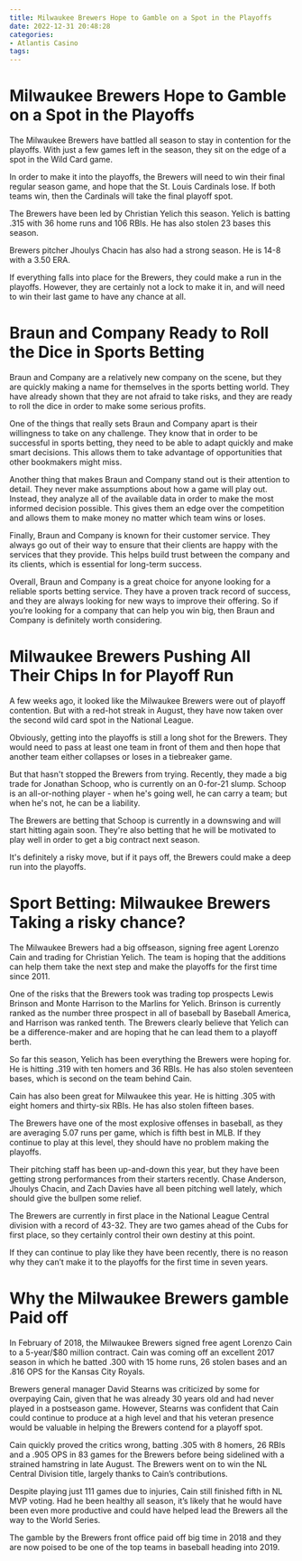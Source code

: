 ```yaml
---
title: Milwaukee Brewers Hope to Gamble on a Spot in the Playoffs
date: 2022-12-31 20:48:28
categories:
- Atlantis Casino
tags:
---
```



#  Milwaukee Brewers Hope to Gamble on a Spot in the Playoffs

The Milwaukee Brewers have battled all season to stay in contention for the playoffs. With just a few games left in the season, they sit on the edge of a spot in the Wild Card game.

In order to make it into the playoffs, the Brewers will need to win their final regular season game, and hope that the St. Louis Cardinals lose. If both teams win, then the Cardinals will take the final playoff spot.

The Brewers have been led by Christian Yelich this season. Yelich is batting .315 with 36 home runs and 106 RBIs. He has also stolen 23 bases this season.

Brewers pitcher Jhoulys Chacin has also had a strong season. He is 14-8 with a 3.50 ERA.

If everything falls into place for the Brewers, they could make a run in the playoffs. However, they are certainly not a lock to make it in, and will need to win their last game to have any chance at all.

#  Braun and Company Ready to Roll the Dice in Sports Betting

Braun and Company are a relatively new company on the scene, but they are quickly making a name for themselves in the sports betting world. They have already shown that they are not afraid to take risks, and they are ready to roll the dice in order to make some serious profits.

One of the things that really sets Braun and Company apart is their willingness to take on any challenge. They know that in order to be successful in sports betting, they need to be able to adapt quickly and make smart decisions. This allows them to take advantage of opportunities that other bookmakers might miss.

Another thing that makes Braun and Company stand out is their attention to detail. They never make assumptions about how a game will play out. Instead, they analyze all of the available data in order to make the most informed decision possible. This gives them an edge over the competition and allows them to make money no matter which team wins or loses.

Finally, Braun and Company is known for their customer service. They always go out of their way to ensure that their clients are happy with the services that they provide. This helps build trust between the company and its clients, which is essential for long-term success.

Overall, Braun and Company is a great choice for anyone looking for a reliable sports betting service. They have a proven track record of success, and they are always looking for new ways to improve their offering. So if you’re looking for a company that can help you win big, then Braun and Company is definitely worth considering.

#  Milwaukee Brewers Pushing All Their Chips In for Playoff Run 

A few weeks ago, it looked like the Milwaukee Brewers were out of playoff contention. But with a red-hot streak in August, they have now taken over the second wild card spot in the National League.

Obviously, getting into the playoffs is still a long shot for the Brewers. They would need to pass at least one team in front of them and then hope that another team either collapses or loses in a tiebreaker game.

But that hasn't stopped the Brewers from trying. Recently, they made a big trade for Jonathan Schoop, who is currently on an 0-for-21 slump. Schoop is an all-or-nothing player - when he's going well, he can carry a team; but when he's not, he can be a liability.

The Brewers are betting that Schoop is currently in a downswing and will start hitting again soon. They're also betting that he will be motivated to play well in order to get a big contract next season.

It's definitely a risky move, but if it pays off, the Brewers could make a deep run into the playoffs.

#  Sport Betting: Milwaukee Brewers Taking a risky chance?

The Milwaukee Brewers had a big offseason, signing free agent Lorenzo Cain and trading for Christian Yelich. The team is hoping that the additions can help them take the next step and make the playoffs for the first time since 2011.

One of the risks that the Brewers took was trading top prospects Lewis Brinson and Monte Harrison to the Marlins for Yelich. Brinson is currently ranked as the number three prospect in all of baseball by Baseball America, and Harrison was ranked tenth. The Brewers clearly believe that Yelich can be a difference-maker and are hoping that he can lead them to a playoff berth.

So far this season, Yelich has been everything the Brewers were hoping for. He is hitting .319 with ten homers and 36 RBIs. He has also stolen seventeen bases, which is second on the team behind Cain.

Cain has also been great for Milwaukee this year. He is hitting .305 with eight homers and thirty-six RBIs. He has also stolen fifteen bases.

The Brewers have one of the most explosive offenses in baseball, as they are averaging 5.07 runs per game, which is fifth best in MLB. If they continue to play at this level, they should have no problem making the playoffs.

Their pitching staff has been up-and-down this year, but they have been getting strong performances from their starters recently. Chase Anderson, Jhoulys Chacin, and Zach Davies have all been pitching well lately, which should give the bullpen some relief.

The Brewers are currently in first place in the National League Central division with a record of 43-32. They are two games ahead of the Cubs for first place, so they certainly control their own destiny at this point.

If they can continue to play like they have been recently, there is no reason why they can’t make it to the playoffs for the first time in seven years.

#  Why the Milwaukee Brewers gamble Paid off

In February of 2018, the Milwaukee Brewers signed free agent Lorenzo Cain to a 5-year/$80 million contract. Cain was coming off an excellent 2017 season in which he batted .300 with 15 home runs, 26 stolen bases and an .816 OPS for the Kansas City Royals.

Brewers general manager David Stearns was criticized by some for overpaying Cain, given that he was already 30 years old and had never played in a postseason game. However, Stearns was confident that Cain could continue to produce at a high level and that his veteran presence would be valuable in helping the Brewers contend for a playoff spot.

Cain quickly proved the critics wrong, batting .305 with 8 homers, 26 RBIs and a .905 OPS in 83 games for the Brewers before being sidelined with a strained hamstring in late August. The Brewers went on to win the NL Central Division title, largely thanks to Cain’s contributions.

Despite playing just 111 games due to injuries, Cain still finished fifth in NL MVP voting. Had he been healthy all season, it’s likely that he would have been even more productive and could have helped lead the Brewers all the way to the World Series.

The gamble by the Brewers front office paid off big time in 2018 and they are now poised to be one of the top teams in baseball heading into 2019.